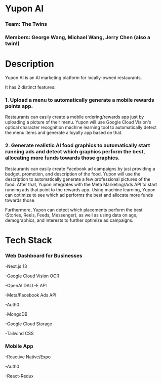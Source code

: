 # Yupon AI 
### Team: The Twins
### Members: George Wang, Michael Wang, Jerry Chen (also a twin!)

# Description
Yupon AI is an AI marketing platform for locally-owned restaurants.

It has 2 distinct features:
### 1. Upload a menu to automatically generate a mobile rewards points app.
Restaurants can easily create a mobile ordering/rewards app just by uploading a picture of their menu. Yupon will use Google Cloud Vision's optical character recognition machine learning tool to automatically detect the menu items and generate a loyalty app based on that.

### 2. Generate realistic AI food graphics to automatically start running ads and detect which graphics perform the best, allocating more funds towards those graphics.
Restaurants can easily create Facebook ad campaigns by just providing a budget, promotion, and description of the food. Yupon will use the description to automatically generate a few professional pictures of the food. After that, Yupon integrates with the Meta Marketing/Ads API to start running ads that point to the rewards app. Using machine learning, Yupon can optimize to see which ad performs the best and allocate more funds towards those.

Furthermore, Yupon can detect which placements perform the best (Stories, Reels, Feeds, Messenger), as well as using data on age, demographics, and interests to further optimize ad campaigns.

# Tech Stack
### Web Dashboard for Businesses
-Next.js 13

-Google Cloud Vision OCR

-OpenAI DALL-E API

-Meta/Facebook Ads API

-Auth0

-MongoDB

-Google Cloud Storage

-Tailwind CSS

### Mobile App
-Reactive Native/Expo

-Auth0

-React-Redux
